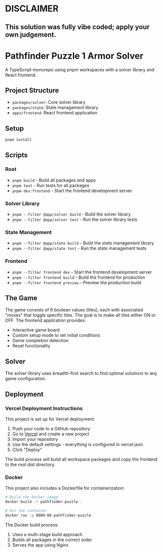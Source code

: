 # DISCLAIMER

## This solution was fully vibe coded; apply your own judgement.

# Pathfinder Puzzle 1 Armor Solver

A TypeScript monorepo using pnpm workspaces with a solver library and React frontend.

## Project Structure

- `packages/solver`: Core solver library
- `packages/state`: State management library
- `apps/frontend`: React frontend application

## Setup

```bash
pnpm install
```

## Scripts

### Root
- `pnpm build` - Build all packages and apps
- `pnpm test` - Run tests for all packages
- `pnpm dev:frontend` - Start the frontend development server

### Solver Library
- `pnpm --filter @app/solver build` - Build the solver library
- `pnpm --filter @app/solver test` - Run the solver library tests

### State Management
- `pnpm --filter @app/state build` - Build the state management library
- `pnpm --filter @app/state test` - Run the state management tests

### Frontend
- `pnpm --filter frontend dev` - Start the frontend development server
- `pnpm --filter frontend build` - Build the frontend for production
- `pnpm --filter frontend preview` - Preview the production build

## The Game

The game consists of 6 boolean values (tiles), each with associated "moves" that toggle specific tiles. The goal is to make all tiles either ON or OFF. The frontend application provides:

- Interactive game board
- Custom setup mode to set initial conditions
- Game completion detection
- Reset functionality

## Solver

The solver library uses breadth-first search to find optimal solutions to any game configuration.

## Deployment

### Vercel Deployment Instructions

This project is set up for Vercel deployment:

1. Push your code to a GitHub repository
2. Go to [Vercel](https://vercel.com) and create a new project
3. Import your repository 
4. Use the default settings - everything is configured in vercel.json
5. Click "Deploy"

The build process will build all workspace packages and copy the frontend to the root dist directory.

### Docker

This project also includes a Dockerfile for containerization:

```bash
# Build the Docker image
docker build -t pathfinder-puzzle .

# Run the container
docker run -p 8080:80 pathfinder-puzzle
```

The Docker build process:
1. Uses a multi-stage build approach
2. Builds all packages in the correct order
3. Serves the app using Nginx